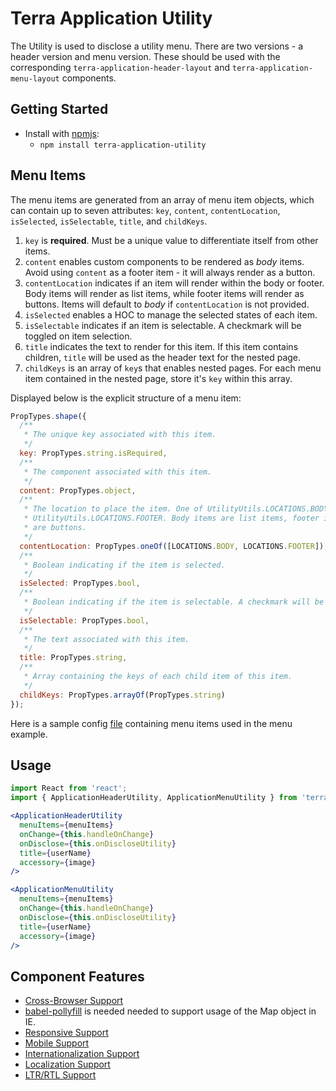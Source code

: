 # Terra Application Utility

The Utility is used to disclose a utility menu. There are two versions - a header version and menu version. These should be used with the corresponding `terra-application-header-layout` and `terra-application-menu-layout` components.

## Getting Started

- Install with [npmjs](https://www.npmjs.com):
  - `npm install terra-application-utility`

## Menu Items
The menu items are generated from an array of menu item objects, which can contain up to seven attributes: `key`, `content`, `contentLocation`, `isSelected`, `isSelectable`, `title`, and `childKeys`.

1. `key` is **required**. Must be a unique value to differentiate itself from other items.
2. `content` enables custom components to be rendered as *body* items. Avoid using `content` as a footer item - it will always render as a button.
3. `contentLocation` indicates if an item will render within the body or footer. Body items will render as list items, while footer items will render as buttons. Items will default to *body* if `contentLocation` is not provided.
4. `isSelected` enables a HOC to manage the selected states of each item.
5. `isSelectable` indicates if an item is selectable. A checkmark will be toggled on item selection.
6. `title` indicates the text to render for this item. If this item contains children, `title` will be used as the header text for the nested page.
7. `childKeys` is an array of `key`s that enables nested pages. For each menu item contained in the nested page, store it's `key` within this array.

Displayed below is the explicit structure of a menu item:

```javascript
PropTypes.shape({
  /**
   * The unique key associated with this item.
   */
  key: PropTypes.string.isRequired,
  /**
   * The component associated with this item.
   */
  content: PropTypes.object,
  /**
   * The location to place the item. One of UtilityUtils.LOCATIONS.BODY,
   * UtilityUtils.LOCATIONS.FOOTER. Body items are list items, footer items
   * are buttons.
   */
  contentLocation: PropTypes.oneOf([LOCATIONS.BODY, LOCATIONS.FOOTER]),
  /**
   * Boolean indicating if the item is selected.
   */
  isSelected: PropTypes.bool,
  /**
   * Boolean indicating if the item is selectable. A checkmark will be toggled.
   */
  isSelectable: PropTypes.bool,
  /**
   * The text associated with this item.
   */
  title: PropTypes.string,
  /**
   * Array containing the keys of each child item of this item.
   */
  childKeys: PropTypes.arrayOf(PropTypes.string)
});
```
Here is a sample config [file](https://github.com/cerner/terra-framework/blob/master/packages/terra-application-utility/examples/index-examples/MockConfig.js) containing menu items used in the menu example.

## Usage

```jsx
import React from 'react';
import { ApplicationHeaderUtility, ApplicationMenuUtility } from 'terra-application-utility';

<ApplicationHeaderUtility
  menuItems={menuItems}
  onChange={this.handleOnChange}
  onDisclose={this.onDiscloseUtility}
  title={userName}
  accessory={image}
/>

<ApplicationMenuUtility
  menuItems={menuItems}
  onChange={this.handleOnChange}
  onDisclose={this.onDiscloseUtility}
  title={userName}
  accessory={image}
/>

```

## Component Features

 * [Cross-Browser Support](https://github.com/cerner/terra-core/wiki/Component-Features#cross-browser-support)
  * [babel-pollyfill](https://babeljs.io/docs/usage/polyfill) is needed needed to support usage of the Map object in IE.
 * [Responsive Support](https://github.com/cerner/terra-core/wiki/Component-Features#responsive-support)
 * [Mobile Support](https://github.com/cerner/terra-core/wiki/Component-Features#mobile-support)
 * [Internationalization Support](https://github.com/cerner/terra-core/wiki/Component-Features#internationalization-i18n-support)
 * [Localization Support](https://github.com/cerner/terra-core/wiki/Component-Features#localization-support)
 * [LTR/RTL Support](https://github.com/cerner/terra-core/wiki/Component-Features#ltr--rtl-support)
